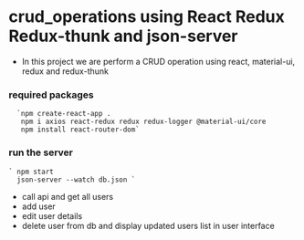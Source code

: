 # crud_operations using React Redux Redux-thunk and json-server

- In this project we are perform a CRUD operation using react, material-ui, redux and redux-thunk

### required packages
      `npm create-react-app . 
       npm i axios react-redux redux redux-logger @material-ui/core 
       npm install react-router-dom`

### run the server 
    ` npm start
      json-server --watch db.json `
- call api and get all users 
- add user
- edit user details 
- delete user from db and display updated users list in user interface

